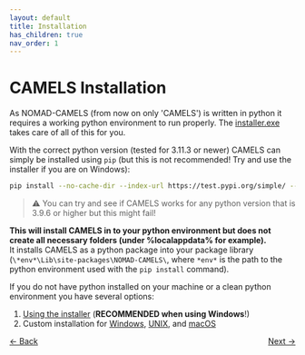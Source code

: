 ```yaml
---
layout: default
title: Installation
has_children: true
nav_order: 1
---
```



# CAMELS Installation

As NOMAD-CAMELS (from now on only 'CAMELS') is written in python it requires a working python environment to run properly.
The [installer.exe](#1-using-the-camels_installerexe) takes care of all of this for you.

With the correct python version (tested for 3.11.3 or newer) CAMELS can simply be installed using `pip`
(but this is not recommended! Try and use the installer if you are on Windows):
```bash
pip install --no-cache-dir --index-url https://test.pypi.org/simple/ --extra-index-url https://pypi.org/simple nomad-camels
```
> &#9888; You can try and see if CAMELS works for any python version that is 3.9.6 or higher but this might fail!

**This will install CAMELS in to your python environment but does not create all necessary folders (under %localappdata% for example).**\
It installs CAMELS as a python package into your package library (`\*env*\Lib\site-packages\NOMAD-CAMELS\`, where `*env*` is the path to the python environment used with the `pip install` command).


[comment]: <> (# Installing on Windows)

If you do not have python installed on your machine or a clean python environment you have several options:
1. [Using the installer](./installation_installer.html) (**RECOMMENDED when using Windows**!)
2. Custom installation for [Windows](https://fau-lap.github.io/NOMAD-CAMELS/docs/installation/installation_custom_windows.html), [UNIX](https://fau-lap.github.io/NOMAD-CAMELS/docs/installation/installation_custom_unix.html), and [macOS](https://fau-lap.github.io/NOMAD-CAMELS/docs/installation/installation_custom_macos.html)



<p style="text-align:left;">
  <span style="color: grey;">
  <a href="../index.html">&larr; Back</a>
  </span>
  <span style="float:right;">
    <a href="./installation_installer.html">Next &rarr;</a><br>
  </span>
</p>
